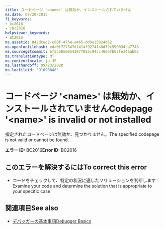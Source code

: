```yaml
---
title: コードページ '<name>' は無効か、インストールされていません
ms.date: 07/20/2015
f1_keywords:
- bc2016
- vbc2016
helpviewer_keywords:
- BC2016
ms.assetid: 842dced2-c80f-4754-a465-dd0e15024d62
ms.openlocfilehash: eda0f727347d1414f9274148d79c590034ca7748
ms.sourcegitcommit: bf5c5850654187705bc94cc40ebfb62fe346ab02
ms.translationtype: MT
ms.contentlocale: ja-JP
ms.lasthandoff: 09/23/2020
ms.locfileid: "91098048"
---
```

# <a name="codepage-name-is-invalid-or-not-installed"></a><span data-ttu-id="ba73d-102">コードページ '\<name>' は無効か、インストールされていません</span><span class="sxs-lookup"><span data-stu-id="ba73d-102">Codepage '\<name>' is invalid or not installed</span></span>

<span data-ttu-id="ba73d-103">指定されたコードページは無効か、見つかりません。</span><span class="sxs-lookup"><span data-stu-id="ba73d-103">The specified codepage is not valid or cannot be found.</span></span>  
  
 <span data-ttu-id="ba73d-104">**エラー ID:** BC2016</span><span class="sxs-lookup"><span data-stu-id="ba73d-104">**Error ID:** BC2016</span></span>  
  
## <a name="to-correct-this-error"></a><span data-ttu-id="ba73d-105">このエラーを解決するには</span><span class="sxs-lookup"><span data-stu-id="ba73d-105">To correct this error</span></span>  
  
- <span data-ttu-id="ba73d-106">コードをチェックして、特定の状況に適したソリューションを判断します</span><span class="sxs-lookup"><span data-stu-id="ba73d-106">Examine your code and determine the solution that is appropriate to your specific case</span></span>  
  
## <a name="see-also"></a><span data-ttu-id="ba73d-107">関連項目</span><span class="sxs-lookup"><span data-stu-id="ba73d-107">See also</span></span>

- [<span data-ttu-id="ba73d-108">デバッガーの基本事項</span><span class="sxs-lookup"><span data-stu-id="ba73d-108">Debugger Basics</span></span>](/visualstudio/debugger/debugger-feature-tour)
